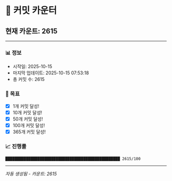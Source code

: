 # 🔢 커밋 카운터

## 현재 카운트: 2615

---

### 📊 정보
- 시작일: 2025-10-15
- 마지막 업데이트: 2025-10-15 07:53:18
- 총 커밋 수: 2615

### 🎯 목표
- [x] 1개 커밋 달성!
- [x] 10개 커밋 달성!
- [x] 50개 커밋 달성!
- [x] 100개 커밋 달성!
- [x] 365개 커밋 달성!

### 📈 진행률
```
██████████████████████████████████████████████████ 2615/100
```

---
*자동 생성됨 - 카운트: 2615*
